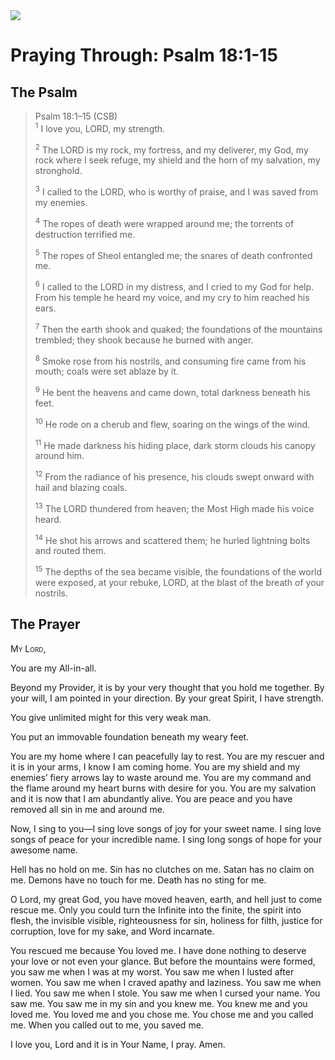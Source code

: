<img class="intro-right" src="/images/art-paris-psalter.jpg">

# Praying Through: Psalm 18:1-15

## The Psalm

>Psalm 18:1–15 (CSB)  
><sup>1</sup> I love you, LORD, my strength. 
>
><sup>2</sup> The LORD is my rock, my fortress, and my deliverer, my God, my rock where I seek refuge, my shield and the horn of my salvation, my stronghold. 
>
><sup>3</sup> I called to the LORD, who is worthy of praise, and I was saved from my enemies. 
>
><sup>4</sup> The ropes of death were wrapped around me; the torrents of destruction terrified me. 
>
><sup>5</sup> The ropes of Sheol entangled me; the snares of death confronted me. 
>
><sup>6</sup> I called to the LORD in my distress, and I cried to my God for help. From his temple he heard my voice, and my cry to him reached his ears. 
>
><sup>7</sup> Then the earth shook and quaked; the foundations of the mountains trembled; they shook because he burned with anger. 
>
><sup>8</sup> Smoke rose from his nostrils, and consuming fire came from his mouth; coals were set ablaze by it. 
>
><sup>9</sup> He bent the heavens and came down, total darkness beneath his feet. 
>
><sup>10</sup> He rode on a cherub and flew, soaring on the wings of the wind. 
>
><sup>11</sup> He made darkness his hiding place, dark storm clouds his canopy around him. 
>
><sup>12</sup> From the radiance of his presence, his clouds swept onward with hail and blazing coals. 
>
><sup>13</sup> The LORD thundered from heaven; the Most High made his voice heard. 
>
><sup>14</sup> He shot his arrows and scattered them; he hurled lightning bolts and routed them. 
>
><sup>15</sup> The depths of the sea became visible, the foundations of the world were exposed, at your rebuke, LORD, at the blast of the breath of your nostrils.

## The Prayer

<div style="font-variant: small-caps;">
  My Lord,
</div>

You are my All-in-all.

Beyond my Provider, it is by your very thought that you hold me together. By your will, I am pointed in your direction. By your great Spirit, I have strength.

You give unlimited might for this very weak man.

You put an immovable foundation beneath my weary feet.

You are my home where I can peacefully lay to rest.
You are my rescuer and it is in your arms, I know I am coming home.
You are my shield and my enemies’ fiery arrows lay to waste around me.
You are my command and the flame around my heart burns with desire for you.
You are my salvation and it is now that I am abundantly alive.
You are peace and you have removed all sin in me and around me.

Now, I sing to you—I sing love songs of joy for your sweet name. I sing love songs of peace for your incredible name. I sing long songs of hope for your awesome name.

Hell has no hold on me. Sin has no clutches on me. Satan has no claim on me. Demons have no touch for me. Death has no sting for me.

O Lord, my great God, you have moved heaven, earth, and hell just to come rescue me. Only you could turn the Infinite into the finite, the spirit into flesh, the invisible visible, righteousness for sin, holiness for filth, justice for corruption, love for my sake, and Word incarnate.

You rescued me because You loved me. I have done nothing to deserve your love or not even your glance. But before the mountains were formed, you saw me when I was at my worst. You saw me when I lusted after women. You saw me when I craved apathy and laziness. You saw me when I lied. You saw me when I stole. You saw me when I cursed your name. You saw me. You saw me in my sin and you knew me. You knew me and you loved me. You loved me and you chose me. You chose me and you called me. When you called out to me, you saved me.

I love you, Lord and it is in Your Name, I pray.
Amen.
